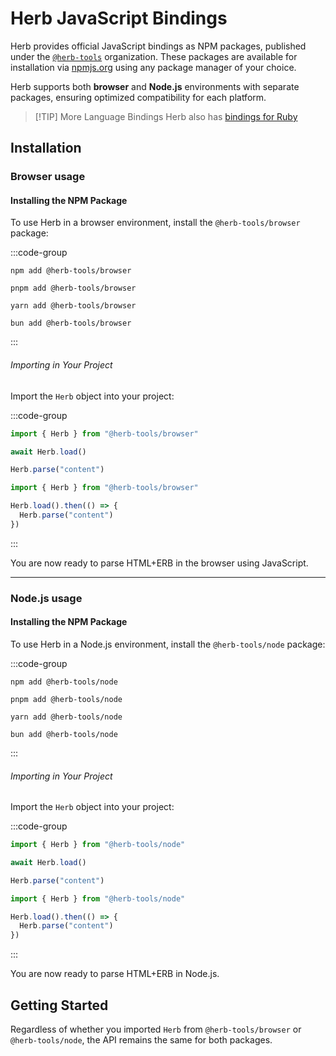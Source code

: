 # Herb JavaScript Bindings

Herb provides official JavaScript bindings as NPM packages, published under the [`@herb-tools`](http://npmjs.com/org/herb-tools) organization. These packages are available for installation via [npmjs.org](https://www.npmjs.com) using any package manager of your choice.

Herb supports both **browser** and **Node.js** environments with separate packages, ensuring optimized compatibility for each platform.

> [!TIP] More Language Bindings
> Herb also has [bindings for Ruby](/bindings/ruby/)

## Installation

### Browser usage

#### Installing the NPM Package

To use Herb in a browser environment, install the `@herb-tools/browser` package:

:::code-group
```shell [npm]
npm add @herb-tools/browser
```

```shell [pnpm]
pnpm add @herb-tools/browser
```

```shell [yarn]
yarn add @herb-tools/browser
```

```shell [bun]
bun add @herb-tools/browser
```
:::

###### Importing in Your Project

Import the `Herb` object into your project:

:::code-group
```js twoslash [async/await]
import { Herb } from "@herb-tools/browser"

await Herb.load()

Herb.parse("content")
```

```js twoslash [Promise]
import { Herb } from "@herb-tools/browser"

Herb.load().then(() => {
  Herb.parse("content")
})
```
:::

You are now ready to parse HTML+ERB in the browser using JavaScript.

---

### Node.js usage

#### Installing the NPM Package

To use Herb in a Node.js environment, install the `@herb-tools/node` package:

:::code-group
```shell [npm]
npm add @herb-tools/node
```

```shell [pnpm]
pnpm add @herb-tools/node
```

```shell [yarn]
yarn add @herb-tools/node
```

```shell [bun]
bun add @herb-tools/node
```
:::


###### Importing in Your Project

Import the `Herb` object into your project:

:::code-group
```js twoslash [async/await]
import { Herb } from "@herb-tools/node"

await Herb.load()

Herb.parse("content")
```

```js twoslash [Promise]
import { Herb } from "@herb-tools/node"

Herb.load().then(() => {
  Herb.parse("content")
})
```
:::

You are now ready to parse HTML+ERB in Node.js.

## Getting Started

Regardless of whether you imported `Herb` from `@herb-tools/browser` or `@herb-tools/node`, the API remains the same for both packages.
